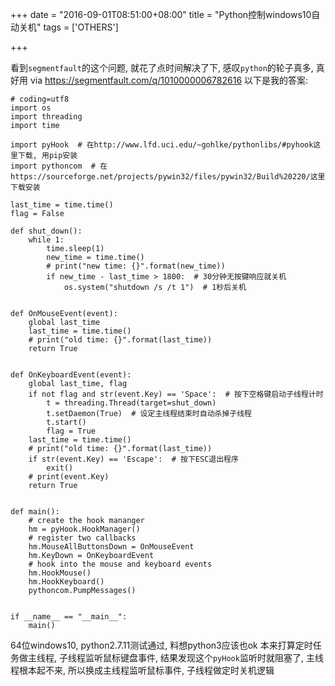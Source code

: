 +++
date = "2016-09-01T08:51:00+08:00"
title = "Python控制windows10自动关机"
tags = ['OTHERS']

+++

看到`segmentfault`的这个问题, 就花了点时间解决了下, 感叹`python`的轮子真多, 真好用
via <https://segmentfault.com/q/1010000006782616>
以下是我的答案:
```
# coding=utf8
import os
import threading
import time

import pyHook  # 在http://www.lfd.uci.edu/~gohlke/pythonlibs/#pyhook这里下载, 用pip安装
import pythoncom  # 在https://sourceforge.net/projects/pywin32/files/pywin32/Build%20220/这里下载安装

last_time = time.time()
flag = False

def shut_down():
    while 1:
        time.sleep(1)
        new_time = time.time()
        # print("new time: {}".format(new_time))
        if new_time - last_time > 1800:  # 30分钟无按键响应就关机
            os.system("shutdown /s /t 1")  # 1秒后关机


def OnMouseEvent(event):
    global last_time
    last_time = time.time()
    # print("old time: {}".format(last_time))
    return True


def OnKeyboardEvent(event):
    global last_time, flag
    if not flag and str(event.Key) == 'Space':  # 按下空格键启动子线程计时
        t = threading.Thread(target=shut_down)
        t.setDaemon(True)  # 设定主线程结束时自动杀掉子线程
        t.start()
        flag = True
    last_time = time.time()
    # print("old time: {}".format(last_time))
    if str(event.Key) == 'Escape':  # 按下ESC退出程序
        exit()
    # print(event.Key)
    return True


def main():
    # create the hook mananger
    hm = pyHook.HookManager()
    # register two callbacks
    hm.MouseAllButtonsDown = OnMouseEvent
    hm.KeyDown = OnKeyboardEvent
    # hook into the mouse and keyboard events
    hm.HookMouse()
    hm.HookKeyboard()
    pythoncom.PumpMessages()


if __name__ == "__main__":
    main()
```
64位windows10, python2.7.11测试通过, 料想python3应该也ok
本来打算定时任务做主线程, 子线程监听鼠标键盘事件, 结果发现这个`pyHook`监听时就阻塞了, 主线程根本起不来, 所以换成主线程监听鼠标事件, 子线程做定时关机逻辑